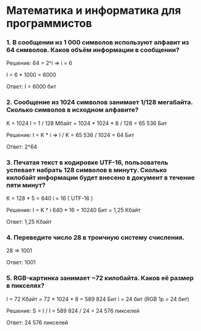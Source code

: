 # Математика и информатика для программистов 
### 1. В сообщении из 1 000 символов используют алфавит из 64 символов. Каков объём информации в сообщении?

Решение: 64 = 2^i => i = 6

I = 6 * 1000 = 6000

Ответ: I = 6000 бит

### 2. Сообщение из 1024 символов занимает 1/128 мегабайта. Сколько символов в исходном алфавите?

K = 1024 
I = 1 / 128 Мбайт = 1024 * 1024 * 8 / 128 = 65 536 Бит

Решение: I = K * i => I / K = 65 536 / 1024 = 64 Бит

Ответ: 2^64

### 3. Печатая текст в кодировке UTF-16, пользователь успевает набрать 128 символов в минуту. Сколько килобайт информации будет внесено в документ в течение пяти минут?

K = 128 * 5 = 640 
i = 16 ( UTF-16 )

Решение: I = K * i 640 * 16 = 10240 Бит = 1,25 Кбайт 

Ответ: 1,25 Кбайт

### 4. Переведите число 28 в троичную систему счисления.

28 => 1001 

Ответ: 1001

### 5. RGB-картинка занимает ~72 килобайта. Каков её размер в пикселях?

I = 72 Кбайт = 72 * 1024 * 8 = 589 824 Бит 
i = 24 бит (RGB 1p = 24 бит)

Решение: S = I / I = 589 824 / 24 = 24 576 пикселей

Ответ: 24 576 пикселей